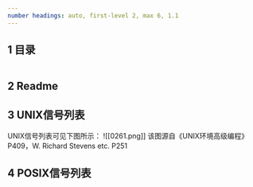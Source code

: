 ```yaml
---
number headings: auto, first-level 2, max 6, 1.1
---
```

## 1 目录

```toc
```

## 2 Readme



## 3 UNIX信号列表

UNIX信号列表可见下图所示：
	![[0261.png]]
	该图源自《UNIX环境高级编程》P409，W. Richard Stevens etc. P251

## 4 POSIX信号列表






